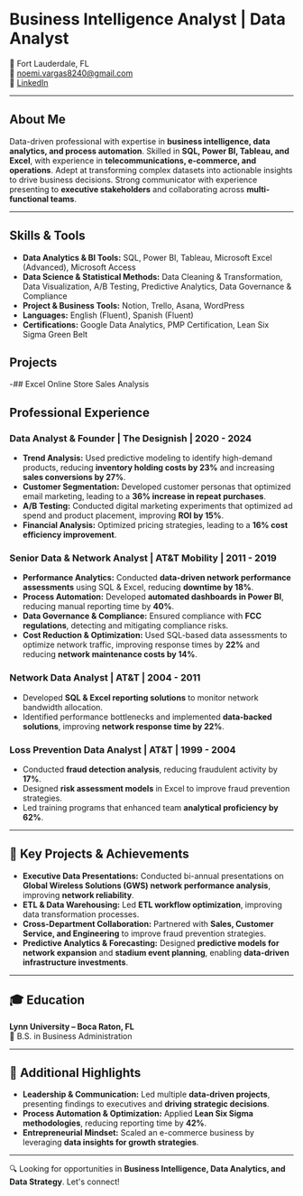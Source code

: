 # Business Intelligence Analyst | Data Analyst  

📍 Fort Lauderdale, FL  
📧 noemi.vargas8240@gmail.com  
🔗 [LinkedIn](linkedin.com/in/noemivargas)  

---

##  About Me  
Data-driven professional with expertise in **business intelligence, data analytics, and process automation**. Skilled in **SQL, Power BI, Tableau, and Excel**, with experience in **telecommunications, e-commerce, and operations**. Adept at transforming complex datasets into actionable insights to drive business decisions. Strong communicator with experience presenting to **executive stakeholders** and collaborating across **multi-functional teams**.  

---

##  Skills & Tools  
- **Data Analytics & BI Tools:** SQL, Power BI, Tableau, Microsoft Excel (Advanced), Microsoft Access  
- **Data Science & Statistical Methods:** Data Cleaning & Transformation, Data Visualization, A/B Testing, Predictive Analytics, Data Governance & Compliance  
- **Project & Business Tools:** Notion, Trello, Asana, WordPress  
- **Languages:** English (Fluent), Spanish (Fluent)  
- **Certifications:** Google Data Analytics, PMP Certification, Lean Six Sigma Green Belt  

## Projects
-## Excel Online Store Sales Analysis

## Professional Experience  
### **Data Analyst & Founder | The Designish | 2020 - 2024**  
- **Trend Analysis:** Used predictive modeling to identify high-demand products, reducing **inventory holding costs by 23%** and increasing **sales conversions by 27%**.  
- **Customer Segmentation:** Developed customer personas that optimized email marketing, leading to a **36% increase in repeat purchases**.  
- **A/B Testing:** Conducted digital marketing experiments that optimized ad spend and product placement, improving **ROI by 15%**.  
- **Financial Analysis:** Optimized pricing strategies, leading to a **16% cost efficiency improvement**.  

### **Senior Data & Network Analyst | AT&T Mobility | 2011 - 2019**  
- **Performance Analytics:** Conducted **data-driven network performance assessments** using SQL & Excel, reducing **downtime by 18%**.  
- **Process Automation:** Developed **automated dashboards in Power BI**, reducing manual reporting time by **40%**.  
- **Data Governance & Compliance:** Ensured compliance with **FCC regulations**, detecting and mitigating compliance risks.  
- **Cost Reduction & Optimization:** Used SQL-based data assessments to optimize network traffic, improving response times by **22%** and reducing **network maintenance costs by 14%**.  

### **Network Data Analyst | AT&T | 2004 - 2011**  
- Developed **SQL & Excel reporting solutions** to monitor network bandwidth allocation.  
- Identified performance bottlenecks and implemented **data-backed solutions**, improving **network response time by 22%**.  

### **Loss Prevention Data Analyst | AT&T | 1999 - 2004**  
- Conducted **fraud detection analysis**, reducing fraudulent activity by **17%**.  
- Designed **risk assessment models** in Excel to improve fraud prevention strategies.  
- Led training programs that enhanced team **analytical proficiency by 62%**.  

---

## 🚀 Key Projects & Achievements  
- **Executive Data Presentations:** Conducted bi-annual presentations on **Global Wireless Solutions (GWS) network performance analysis**, improving **network reliability**.  
- **ETL & Data Warehousing:** Led **ETL workflow optimization**, improving data transformation processes.  
- **Cross-Department Collaboration:** Partnered with **Sales, Customer Service, and Engineering** to improve fraud prevention strategies.  
- **Predictive Analytics & Forecasting:** Designed **predictive models for network expansion** and **stadium event planning**, enabling **data-driven infrastructure investments**.  

---

## 🎓 Education  
**Lynn University – Boca Raton, FL**  
📜 B.S. in Business Administration  

---

## 📌 Additional Highlights  
- **Leadership & Communication:** Led multiple **data-driven projects**, presenting findings to executives and **driving strategic decisions**.  
- **Process Automation & Optimization:** Applied **Lean Six Sigma methodologies**, reducing reporting time by **42%**.  
- **Entrepreneurial Mindset:** Scaled an e-commerce business by leveraging **data insights for growth strategies**.  

---

🔍 Looking for opportunities in **Business Intelligence, Data Analytics, and Data Strategy**. Let's connect!
